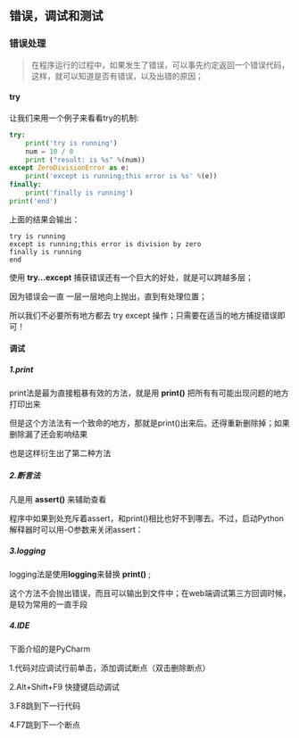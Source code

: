 ## 错误，调试和测试

### 错误处理

> 在程序运行的过程中，如果发生了错误，可以事先约定返回一个错误代码，这样，就可以知道是否有错误，以及出错的原因；


#### try

让我们来用一个例子来看看try的机制:

```python
try:
    print('try is running')
    num = 10 / 0
    print ("result: is %s" %(num))
except ZeroDivisionError as e:
    print('except is running;this error is %s' %(e))
finally:
    print('finally is running')
print('end')
```

上面的结果会输出：

```
try is running
except is running;this error is division by zero
finally is running
end
```

使用 **try...except** 捕获错误还有一个巨大的好处，就是可以跨越多层；

因为错误会一直 一层一层地向上抛出，直到有处理位置；

所以我们不必要所有地方都去 try except 操作；只需要在适当的地方捕捉错误即可！


#### 调试

##### 1.print
print法是最为直接粗暴有效的方法，就是用 **print()** 把所有有可能出现问题的地方打印出来

但是这个方法法有一个致命的地方，那就是print()出来后。还得重新删除掉；如果删除漏了还会影响结果

也是这样衍生出了第二种方法

##### 2.断言法

凡是用 **assert()** 来辅助查看

程序中如果到处充斥着assert，和print()相比也好不到哪去。不过，启动Python解释器时可以用-O参数来关闭assert：

##### 3.logging

logging法是使用**logging**来替换 **print()** ;

这个方法不会抛出错误，而且可以输出到文件中；在web端调试第三方回调时候，是较为常用的一直手段


##### 4.IDE

下面介绍的是PyCharm

1.代码对应调试行前单击，添加调试断点（双击删除断点）

2.Alt+Shift+F9 快捷键启动调试

3.F8跳到下一行代码

4.F7跳到下一个断点
